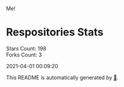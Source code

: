 Me!

# Respositories Stats
Stars Count: 198  
Forks Count: 3

2021-04-01 00:09:20  

This README is automatically generated by [🐰](https://github.com/rnitta/rnitta).
